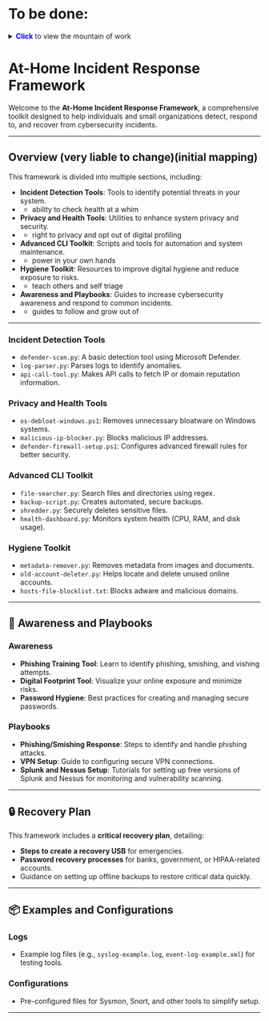 # **To be done:**

<details>
  <summary><span style="color:blue; font-weight:bold;">Click</span> to view the mountain of work</summary>

  ![athomeIR](assets/athomeIR.png)

</details>

# At-Home Incident Response Framework 

Welcome to the **At-Home Incident Response Framework**, a comprehensive toolkit designed to help individuals and small organizations detect, respond to, and recover from cybersecurity incidents.

---

## Overview (very liable to change)(initial mapping)

This framework is divided into multiple sections, including:
- **Incident Detection Tools**: Tools to identify potential threats in your system.
-   - ability to check health at a whim
- **Privacy and Health Tools**: Utilities to enhance system privacy and security.
-  - right to privacy and opt out of digital profiling 
- **Advanced CLI Toolkit**: Scripts and tools for automation and system maintenance.
-  - power in your own hands
- **Hygiene Toolkit**: Resources to improve digital hygiene and reduce exposure to risks.
-  - teach others and self triage
- **Awareness and Playbooks**: Guides to increase cybersecurity awareness and respond to common incidents.
-  - guides to follow and grow out of

---

### **Incident Detection Tools**
- `defender-scan.py`: A basic detection tool using Microsoft Defender.
- `log-parser.py`: Parses logs to identify anomalies.
- `api-call-tool.py`: Makes API calls to fetch IP or domain reputation information.

### **Privacy and Health Tools**
- `os-debloat-windows.ps1`: Removes unnecessary bloatware on Windows systems.
- `malicious-ip-blocker.py`: Blocks malicious IP addresses.
- `defender-firewall-setup.ps1`: Configures advanced firewall rules for better security.

### **Advanced CLI Toolkit**
- `file-searcher.py`: Search files and directories using regex.
- `backup-script.py`: Creates automated, secure backups.
- `shredder.py`: Securely deletes sensitive files.
- `health-dashboard.py`: Monitors system health (CPU, RAM, and disk usage).

### **Hygiene Toolkit**
- `metadata-remover.py`: Removes metadata from images and documents.
- `old-account-deleter.py`: Helps locate and delete unused online accounts.
- `hosts-file-blocklist.txt`: Blocks adware and malicious domains.

---

## 🧠 Awareness and Playbooks

### Awareness
- **Phishing Training Tool**: Learn to identify phishing, smishing, and vishing attempts.
- **Digital Footprint Tool**: Visualize your online exposure and minimize risks.
- **Password Hygiene**: Best practices for creating and managing secure passwords.

### Playbooks
- **Phishing/Smishing Response**: Steps to identify and handle phishing attacks.
- **VPN Setup**: Guide to configuring secure VPN connections.
- **Splunk and Nessus Setup**: Tutorials for setting up free versions of Splunk and Nessus for monitoring and vulnerability scanning.

---

## 🔒 Recovery Plan

This framework includes a **critical recovery plan**, detailing:
- **Steps to create a recovery USB** for emergencies.
- **Password recovery processes** for banks, government, or HIPAA-related accounts.
- Guidance on setting up offline backups to restore critical data quickly.

---

## 📦 Examples and Configurations

### Logs
- Example log files (e.g., `syslog-example.log`, `event-log-example.xml`) for testing tools.

### Configurations
- Pre-configured files for Sysmon, Snort, and other tools to simplify setup.

---
